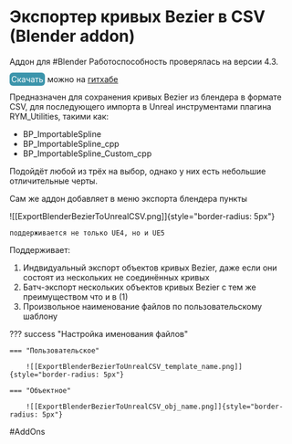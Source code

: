 # Экспортер кривых Bezier в CSV (Blender addon)

Аддон для #Blender Работоспособность проверялась на версии 4.3. 

<mark style="color:hsl(0, 0%, 100%);background-color:hsl(192, 49%, 45%);border-radius: 6px;padding: 3px;">Скачать</mark> можно на [гитхабе](https://github.com/Branskugel/BlenderBezierToUnrealCSV/releases/download/v.0.1/Blender_4.3_Export_BezierCSV_For_UE.zip)

Предназначен для сохранения кривых Bezier из блендера в формате CSV, для последующего импорта в Unreal инструментами плагина RYM_Utilities, такими как:
- BP_ImportableSpline
- BP_ImportableSpline_cpp
- BP_ImportableSpline_Custom_cpp

Подойдёт любой из трёх на выбор, однако у них есть небольшие отличительные черты.

Сам же аддон добавляет в меню экспорта блендера пункты

![[ExportBlenderBezierToUnrealCSV.png]]{style="border-radius: 5px"}

`поддерживается не только UE4, но и UE5`

Поддерживает:

1. Индвидуальный экспорт объектов кривых Bezier, даже если они состоят из нескольких не соединённых кривых
2. Батч-экспорт нескольких объектов кривых Bezier с тем же преимуществом что и в (1)
3. Произвольное наименование файлов по пользовательскому шаблону


??? success "Настройка именования файлов"

    === "Пользовательское"
    
        ![[ExportBlenderBezierToUnrealCSV_template_name.png]]{style="border-radius: 5px"}
    
    === "Объектное"
    
        ![[ExportBlenderBezierToUnrealCSV_obj_name.png]]{style="border-radius: 5px"}       


#AddOns
